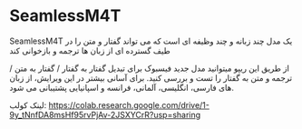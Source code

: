 # SeamlessM4T
SeamlessM4T یک مدل چند زبانه و چند وظیفه ای است که می تواند گفتار و متن را در طیف گسترده ای از زبان ها ترجمه و بازخوانی کند

از طریق این ریپو میتوانید مدل جدید فیسبوک برای تبدیل گفتار به گفتار / گفتار به متن / ترجمه و متن به گفتار را تست و بررسی کنید. برای آسانی بیشتر در این ویرایش، از زبان های فارسی، انگلیسی، آلمانی، فرانسه و اسپانیایی پشتیبانی می شود.

لینک کولب: 
https://colab.research.google.com/drive/1-9y_tNnfDA8msHf95rvPjAv-2JSXYCrR?usp=sharing



